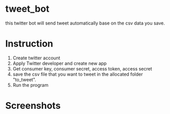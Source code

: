 # tweet_bot

this twitter bot will send tweet automatically base on the csv data you save.

# Instruction
1. Create twitter account
2. Apply Twitter developer and create new app
3. Get consumer key, consumer secret, access token, access secret
4. save the csv file that you want to tweet in the allocated folder "to_tweet".
5. Run the program


# Screenshots
